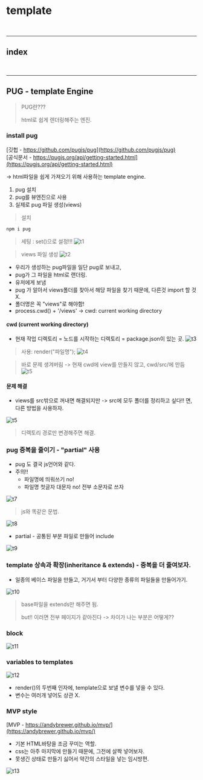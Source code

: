 # template


<br>

---
## index



<br>


---
##  PUG - template Engine

> PUG란???
> 
> html로 쉽게 렌더링해주는 엔진.

### install pug

[깃헙 - https://github.com/pugjs/pug](https://github.com/pugjs/pug) <br>
[공식문서 - https://pugjs.org/api/getting-started.html](https://pugjs.org/api/getting-started.html)

-> html파일을 쉽게 가져오기 위해 사용하는 template engine.

1. pug 설치
2. pug를 뷰엔진으로 사용
3. 실제로 pug 파일 생성(views)

> 설치
```bash
npm i pug
```

> 세팅 : set()으로 설정!!!
![t1](/Image/Express/t1.PNG)

> views 파일 생성
![t2](/Image/Express/t2.PNG)

* 우리가 생성하는 pug파일을 일단 pug로 보내고, 
* pug가 그 파일을 html로 랜더링.
* 유저에게 보냄
* pug 가 알아서 views폴더를 찾아서 해당 파일을 찾기 때문에, 다른것 import 할 것X.
* 폴더명은 꼭 "views"로 해야함!
* process.cwd() + '/views' -> cwd: current working directory

#### cwd (current working directory)
* 현재 작업 디렉토리 = 노드를 시작하는 디렉토리 = package.json이 있는 곳.
![t3](/Image/Express/t3.PNG)


> 사용: render("파일명");
![t4](/Image/Express/t4.PNG) 

> 바로 문제 생겨버림 -> 현재 cwd에 view를 만들지 않고, cwd/src/에 만듬
![t5](/Image/Express/t5.PNG) 


#### 문제 해결
* views를 src밖으로 꺼내면 해결되지만 -> src에 모두 폴더를 정리하고 싶다!! 면, 다른 방법을 사용하자.
  
![t5](/Image/Express/t6.PNG) 

> 디렉토리 경로만 변경해주면 해결.


### pug 중복을 줄이기 - "partial" 사용

* pug 도 결국 js언어와 같다.
* 주의!!
    - 파일명에 띄워쓰기 no!
    - 파일명 첫글자 대문자 no! 전부 소문자로 쓰자


![t7](/Image/Express/t7.PNG) 

> js와 똑같은 문법.

![t8](/Image/Express/t8.PNG) 

* partial - 공통된 부분 파일로 만들어 include

![t9](/Image/Express/t9.PNG) 


### template 상속과 확장(inheritance & extends) - 중복을 더 줄여보자.

* 일종의 베이스 파일을 만들고, 거기서 부터 다양한 종류의 파일들을 만들어가기.

![t10](/Image/Express/t10.PNG) 

> base파일을 extends만 해주면 됨.
> 
>but!! 이러면 전부 페이지가 같아진다 -> 차이가 나는 부분은 어떻게??


### block

![t11](/Image/Express/t11.PNG) 


### variables to templates

![t12](/Image/Express/t12.PNG) 

* render()의 두번째 인자에, template으로 보낼 변수를 넣을 수 있다.
* 변수는 여러개 넣어도 상관 X.


### MVP style

[MVP - https://andybrewer.github.io/mvp/](https://andybrewer.github.io/mvp/)

* 기본 HTML바탕을 조금 꾸미는 역할.
* css는 아주 마지막에 만들기 때문에, 그전에 살짝 넣어보자.
* 못생긴 상태로 만들기 싫어서 약간의 스타일을 넣는 임시방편.

![t13](/Image/Express/t13.PNG) 



















